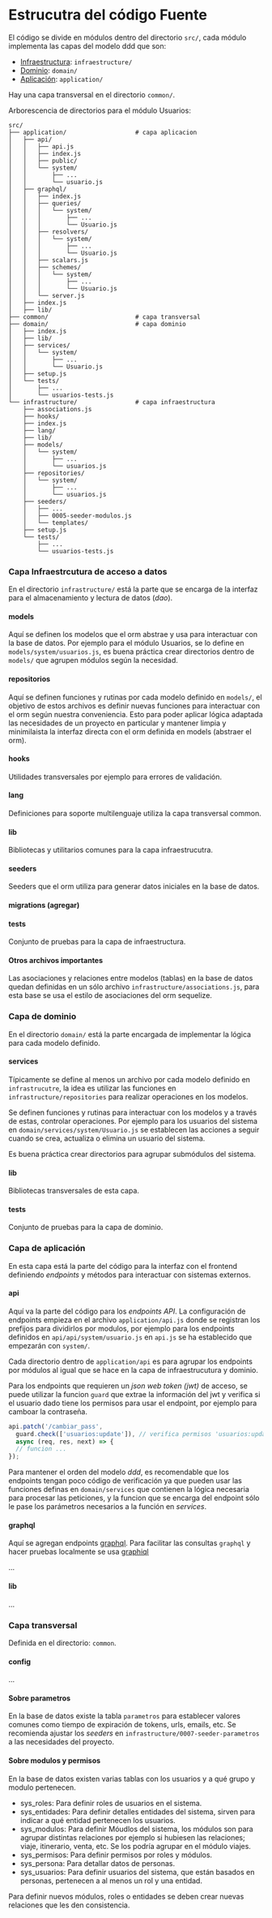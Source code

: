 # Estrucutra del código Fuente

El código se divide en módulos dentro del directorio `src/`, cada módulo implementa las capas del modelo ddd que son:

* [Infraestructura](#capa-infraestrcutura-de-acceso-a-datos): `infraestructure/`
* [Dominio](#capa-de-dominio): `domain/`
* [Aplicación](#capa-de-aplicación): `application/`

Hay una capa transversal en el directorio `common/`.

Arborescencia de directorios para el módulo Usuarios:

```
src/
├── application/                   # capa aplicacion
│   ├── api/
│   │   ├── api.js
│   │   ├── index.js
│   │   ├── public/
│   │   └── system/
│   │       ├── ...
│   │       └── usuario.js
│   ├── graphql/
│   │   ├── index.js
│   │   ├── queries/
│   │   │   └── system/
│   │   │       ├── ...
│   │   │       └── Usuario.js
│   │   ├── resolvers/
│   │   │   └── system/
│   │   │       ├── ...
│   │   │       └── Usuario.js
│   │   ├── scalars.js
│   │   ├── schemes/
│   │   │   └── system/
│   │   │       ├── ...
│   │   │       └── Usuario.js
│   │   └── server.js
│   ├── index.js
│   ├── lib/
├── common/                        # capa transversal
├── domain/                        # capa dominio
│   ├── index.js
│   ├── lib/
│   ├── services/
│   │   └── system/
│   │       ├── ...
│   │       └── Usuario.js
│   ├── setup.js
│   └── tests/
│       ├── ...
│       └── usuarios-tests.js
└── infrastructure/                # capa infraestructura
    ├── associations.js
    ├── hooks/
    ├── index.js
    ├── lang/
    ├── lib/
    ├── models/
    │   └── system/
    │       ├── ...
    │       └── usuarios.js
    ├── repositories/
    │   └── system/
    │       ├── ...
    │       └── usuarios.js
    ├── seeders/
    │   ├── ...
    │   ├── 0005-seeder-modulos.js
    │   └── templates/
    ├── setup.js
    └── tests/
        ├── ...
        └── usuarios-tests.js
```
 
### Capa Infraestrcutura de acceso a datos

En el directorio `infrastructure/` está la parte que se encarga de la interfaz para el almacenamiento y lectura de datos (*dao*).

#### models

Aquí se definen los modelos que el orm abstrae y usa para interactuar con la base de datos. Por ejemplo para el módulo Usuarios, se lo define en `models/system/usuarios.js`, es buena práctica crear directorios dentro de `models/` que agrupen módulos según la necesidad.

#### repositorios

Aquí se definen funciones y rutinas por cada modelo definido en `models/`, el objetivo de estos archivos es definir nuevas funciones para interactuar con el orm según nuestra conveniencia. Esto para poder aplicar lógica adaptada las necesidades de un proyecto en particular y mantener limpia y minimilaista la interfaz directa con el orm definida en models (abstraer el orm).

#### hooks

Utilidades transversales por ejemplo para errores de validación.

#### lang

Definiciones para soporte multilenguaje utiliza la capa transversal common.

#### lib

Bibliotecas y utilitarios comunes para la capa infraestrucutra.

#### seeders

Seeders que el orm utiliza para generar datos iniciales en la base de datos.

#### migrations (agregar)

#### tests

Conjunto de pruebas para la capa de infraestructura.

#### Otros archivos importantes

Las asociaciones y relaciones entre modelos (tablas) en la base de datos quedan definidas en un sólo archivo `infrastructure/associations.js`, para esta base se usa el estilo de asociaciones del orm sequelize.

### Capa de dominio

En el directorio `domain/` está la parte encargada de implementar la lógica para cada modelo definido. 

#### services

Típicamente se define al menos un archivo por cada modelo definido en `infrastrucutre`, la idea es utilizar las funciones en `infrastructure/repositories` para realizar operaciones en los modelos.

Se definen funciones y rutinas para interactuar con los modelos y a través de estas, controlar operaciones. Por ejemplo para los usuarios del sistema en `domain/services/system/Usuario.js` se establecen las acciones a seguir cuando se crea, actualiza o elimina un usuario del sistema.

Es buena práctica crear directorios para agrupar submódulos del sistema.

#### lib

Bibliotecas transversales de esta capa.

#### tests

Conjunto de pruebas para la capa de dominio.

### Capa de aplicación

En esta capa está la parte del código para la interfaz con el frontend definiendo *endpoints* y métodos para interactuar con sistemas externos.

#### api

Aquí va la parte del código para los *endpoints API*. La configuración de endpoints empieza en el archivo `application/api.js` donde se registran los prefijos para dividirlos por modulos, por ejemplo para los endpoints definidos en `api/api/system/usuario.js` en `api.js` se ha establecido que empezarán con `system/`.

Cada directorio dentro de `application/api` es para agrupar los endpoints por módulos al igual que se hace en la capa de infraestrucutura y dominio.

Para los endpoints que requieren un *json web token (jwt)* de acceso, se puede utilizar la funcion `guard` que extrae la información del jwt y verifica si el usuario dado tiene los permisos para usar el endpoint, por ejemplo para camboar la contraseña.

```javascript
api.patch('/cambiar_pass',
  guard.check(['usuarios:update']), // verifica permisos 'usuarios:update'
  async (req, res, next) => {
  // funcion ...
});
```

Para mantener el orden del modelo *ddd*, es recomendable que los endpoints tengan poco código de verificación ya que pueden usar las funciones definas en `domain/services` que contienen la lógica necesaria para procesar las peticiones, y la funcion que se encarga del endpoint sólo le pase los parámetros necesarios a la función en *services*.

#### graphql

Aquí se agregan endpoints [graphql](https://graphql.org/). Para facilitar las consultas `graphql` y hacer pruebas localmente se usa [graphiql](https://www.npmjs.com/package/graphiql)

...

#### lib
...

### Capa transversal

Definida en el directorio: `common`.

#### config

...

#### Sobre parametros

En la base de datos existe la tabla `parametros` para establecer valores comunes como tiempo de expiración de tokens, urls, emails, etc. Se recomienda ajustar los *seeders* en `infrastructure/0007-seeder-parametros` a las necesidades del proyecto.

#### Sobre modulos y permisos

En la base de datos existen varias tablas con los usuarios y a qué grupo y modulo pertenecen.

* sys_roles: Para definir roles de usuarios en el sistema.
* sys_entidades: Para definir detalles entidades del sistema, sirven para indicar a qué entidad pertenecen los usuarios.
* sys_modulos: Para definir Móudlos del sistema, los módulos son para agrupar distintas relaciones por ejemplo si hubiesen las relaciones; viaje, itinerario, venta, etc. Se los podría agrupar en el módulo viajes.
* sys_permisos: Para definir permisos por roles y módulos.
* sys_persona: Para detallar datos de personas.
* sys_usuarios: Para definir usuarios del sistema, que están basados en personas, pertenecen a al menos un rol y una entidad.

Para definir nuevos módulos, roles o entidades se deben crear nuevas relaciones que les den consistencia.
